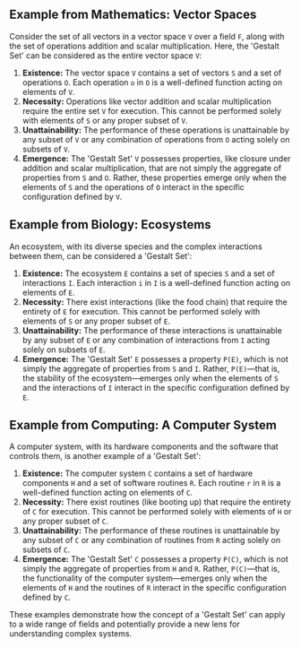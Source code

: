 ## Example from Mathematics: Vector Spaces

Consider the set of all vectors in a vector space `V` over a field `F`, along with the set of operations addition and scalar multiplication. Here, the 'Gestalt Set' can be considered as the entire vector space `V`:

1. **Existence:** The vector space `V` contains a set of vectors `S` and a set of operations `O`. Each operation `o` in `O` is a well-defined function acting on elements of `V`.
2. **Necessity:** Operations like vector addition and scalar multiplication require the entire set `V` for execution. This cannot be performed solely with elements of `S` or any proper subset of `V`.
3. **Unattainability:** The performance of these operations is unattainable by any subset of `V` or any combination of operations from `O` acting solely on subsets of `V`.
4. **Emergence:** The 'Gestalt Set' `V` possesses properties, like closure under addition and scalar multiplication, that are not simply the aggregate of properties from `S` and `O`. Rather, these properties emerge only when the elements of `S` and the operations of `O` interact in the specific configuration defined by `V`.

## Example from Biology: Ecosystems

An ecosystem, with its diverse species and the complex interactions between them, can be considered a 'Gestalt Set':

1. **Existence:** The ecosystem `E` contains a set of species `S` and a set of interactions `I`. Each interaction `i` in `I` is a well-defined function acting on elements of `E`.
2. **Necessity:** There exist interactions (like the food chain) that require the entirety of `E` for execution. This cannot be performed solely with elements of `S` or any proper subset of `E`.
3. **Unattainability:** The performance of these interactions is unattainable by any subset of `E` or any combination of interactions from `I` acting solely on subsets of `E`.
4. **Emergence:** The 'Gestalt Set' `E` possesses a property `P(E)`, which is not simply the aggregate of properties from `S` and `I`. Rather, `P(E)`—that is, the stability of the ecosystem—emerges only when the elements of `S` and the interactions of `I` interact in the specific configuration defined by `E`.

## Example from Computing: A Computer System

A computer system, with its hardware components and the software that controls them, is another example of a 'Gestalt Set':

1. **Existence:** The computer system `C` contains a set of hardware components `H` and a set of software routines `R`. Each routine `r` in `R` is a well-defined function acting on elements of `C`.
2. **Necessity:** There exist routines (like booting up) that require the entirety of `C` for execution. This cannot be performed solely with elements of `H` or any proper subset of `C`.
3. **Unattainability:** The performance of these routines is unattainable by any subset of `C` or any combination of routines from `R` acting solely on subsets of `C`.
4. **Emergence:** The 'Gestalt Set' `C` possesses a property `P(C)`, which is not simply the aggregate of properties from `H` and `R`. Rather, `P(C)`—that is, the functionality of the computer system—emerges only when the elements of `H` and the routines of `R` interact in the specific configuration defined by `C`.

These examples demonstrate how the concept of a 'Gestalt Set' can apply to a wide range of fields and potentially provide a new lens for understanding complex systems.
